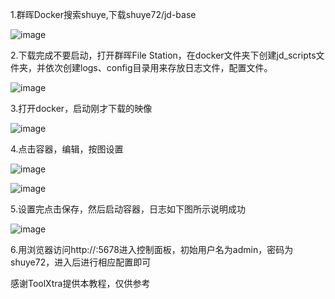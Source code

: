 1.群晖Docker搜索shuye,下载shuye72/jd-base

![image](https://github.com/MuzhenStudio/Readme/blob/main/backup/docker/群晖1.png)

2.下载完成不要启动，打开群晖File Station，在docker文件夹下创建jd_scripts文件夹，并依次创建logs、config目录用来存放日志文件，配置文件。

![image](https://github.com/MuzhenStudio/Readme/blob/main/backup/docker/群晖2.png)

3.打开docker，启动刚才下载的映像

![image](https://github.com/MuzhenStudio/Readme/blob/main/backup/docker/群晖3.png)

4.点击容器，编辑，按图设置

![image](https://github.com/MuzhenStudio/Readme/blob/main/backup/docker/群晖4.png)

![image](https://github.com/MuzhenStudio/Readme/blob/main/backup/docker/群晖5.png)

5.设置完点击保存，然后启动容器，日志如下图所示说明成功

![image](https://github.com/MuzhenStudio/Readme/blob/main/backup/docker/群晖6.png)

6.用浏览器访问http://<ip>:5678进入控制面板，初始用户名为admin，密码为shuye72，进入后进行相应配置即可

感谢ToolXtra提供本教程，仅供参考
